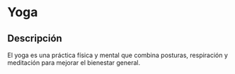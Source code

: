 # Yoga
## Descripción
El yoga es una práctica física y mental que combina posturas, respiración y meditación para mejorar el bienestar general.
